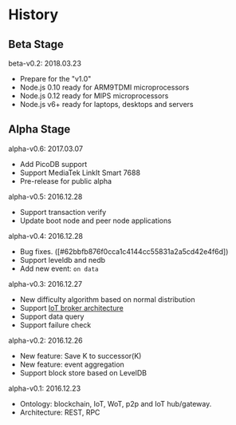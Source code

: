 # History

## Beta Stage

beta-v0.2: 2018.03.23
 * Prepare for the "v1.0"
 * Node.js 0.10 ready for ARM9TDMI microprocessors
 * Node.js 0.12 ready for MIPS microprocessors
 * Node.js v6+ ready for laptops, desktops and servers

## Alpha Stage

alpha-v0.6: 2017.03.07
 * Add PicoDB support
 * Support MediaTek LinkIt Smart 7688
 * Pre-release for public alpha

alpha-v0.5: 2016.12.28
 * Support transaction verify
 * Update boot node and peer node applications

alpha-v0.4: 2016.12.28
 * Bug fixes. ([#62bbfb876f0cca1c4144cc55831a2a5cd42e4f6d])
 * Support leveldb and nedb
 * Add new event: ```on data```

alpha-v0.3: 2016.12.27
 * New difficulty algorithm based on normal distribution
 * Support [IoT broker architecture](https://wotcity.com)
 * Support data query
 * Support failure check

alpha-v0.2: 2016.12.26
 * New feature: Save K to successor(K)
 * New feature: event aggregation
 * Support block store based on LevelDB

alpha-v0.1: 2016.12.23
 * Ontology: blockchain, IoT, WoT, p2p and IoT hub/gateway.
 * Architecture: REST, RPC
